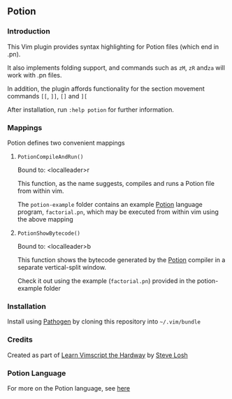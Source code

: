 ## Potion 

###  Introduction 

This Vim plugin  provides syntax highlighting for Potion files (which end in .pn).  

It also implements folding support, and commands such as `zM`, `zR` and`za` will work with .pn files.  

In addition, the plugin affords functionality for the section movement commands `[[`, `]]`, `[]` and `][`

After installation, run `:help potion` for further information. 

### Mappings 

Potion defines two convenient mappings 

1. `PotionCompileAndRun()`            

   Bound to:  \<localleader>r

   This function, as the name suggests, compiles and runs a Potion file from within vim.

   The `potion-example` folder contains an example [Potion](http://perl11.org/potion/index.html) language program, 					`factorial.pn`, which may be executed from within vim using the above mapping


2. `PotionShowBytecode()`

   Bound to:  \<localleader>b

   This function shows the bytecode generated by the [Potion](http://perl11.org/potion/index.html) compiler in a separate vertical-split window.  

   Check it out using the example (`factorial.pn`) provided in the potion-example folder

### Installation

Install using [Pathogen](https://github.com/tpope/vim-pathogen) by cloning this repository into `~/.vim/bundle`

### Credits

Created as part of [Learn Vimscript the Hardway](http://learnvimscriptthehardway.stevelosh.com/) by [Steve Losh](http://stevelosh.com/)

  ### Potion Language

For more on the Potion language, see [here](http://perl11.org/potion/index.html)                                              

